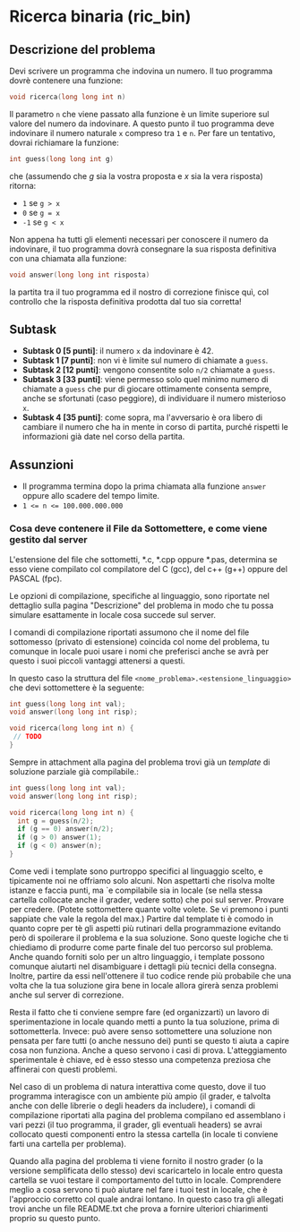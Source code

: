 # Ricerca binaria (ric_bin)

## Descrizione del problema

Devi scrivere un programma che indovina un numero. Il tuo programma dovrè contenere una funzione:

```c
void ricerca(long long int n)
```

Il parametro `n` che viene passato alla funzione è un limite superiore sul valore del numero da indovinare. A questo punto il tuo programma deve indovinare il numero naturale `x` compreso tra `1` e `n`. Per fare un tentativo, dovrai richiamare la funzione:

```c
int guess(long long int g)
```

che (assumendo che $g$ sia la vostra proposta e $x$ sia la vera risposta) ritorna:
- `1` se `g > x`
- `0` se `g = x`
- `-1` se `g < x`

Non appena ha tutti gli elementi necessari per conoscere il numero da indovinare, il tuo programma dovrà consegnare la sua risposta definitiva con una chiamata alla funzione:

```c
void answer(long long int risposta)
```

la partita tra il tuo programma ed il nostro di correzione finisce quì,
  col controllo che la risposta definitiva prodotta dal tuo sia corretta!

## Subtask
- **Subtask 0 [5 punti]**: il numero `x` da indovinare è 42.
- **Subtask 1 [7 punti]**: non vi è limite sul numero di chiamate a `guess`.
- **Subtask 2 [12 punti]**: vengono consentite solo `n/2` chiamate a `guess`.
- **Subtask 3 [33 punti]**: viene permesso solo quel minimo numero di chiamate a `guess` che pur di giocare ottimamente consenta sempre, anche se sfortunati (caso peggiore), di individuare il numero misterioso `x`.
- **Subtask 4 [35 punti]**: come sopra, ma l'avversario è ora libero di cambiare il numero che ha in mente in corso di partita, purché rispetti le informazioni già date nel corso della partita.

## Assunzioni
- Il programma termina dopo la prima chiamata alla funzione `answer` oppure allo scadere del tempo limite.
- `1 <= n <= 100.000.000.000`

### Cosa deve contenere il File da Sottomettere, e come viene gestito dal server

L'estensione del file che sottometti, *.c, *.cpp oppure *.pas, determina se esso viene compilato col compilatore del C (gcc),
del c++ (g++) oppure del PASCAL (fpc).

Le opzioni di compilazione, specifiche al linguaggio, sono riportate nel dettaglio sulla pagina "Descrizione" del problema in modo che tu possa simulare esattamente in locale cosa succede sul server.

I comandi di compilazione riportati assumono che il nome del file sottomesso (privato di estensione) coincida col nome del problema, tu comunque in locale puoi usare i nomi che preferisci anche se avrà per questo i suoi piccoli vantaggi attenersi a questi.

In questo caso la struttura del file `<nome_problema>.<estensione_linguaggio>` che devi sottomettere è la seguente:

```c
int guess(long long int val);
void answer(long long int risp);

void ricerca(long long int n) {
 // TODO
}
```
Sempre in attachment alla pagina del problema trovi già un _template_ di soluzione parziale già compilabile.:

```c
int guess(long long int val);
void answer(long long int risp);

void ricerca(long long int n) {
  int g = guess(n/2);
  if (g == 0) answer(n/2);
  if (g > 0) answer(1);
  if (g < 0) answer(n);
}
```
Come vedi i template sono purtroppo specifici al linguaggio scelto, e tipicamente noi ne offriamo solo alcuni. Non aspettarti che risolva molte istanze e faccia punti, ma \`e compilabile sia in locale (se nella stessa cartella collocate anche il grader, vedere sotto) che poi sul server. Provare per credere. (Potete sottomettere quante volte volete. Se vi premono i punti sappiate che vale la regola del max.)
Partire dal template ti è comodo in quanto copre per tè gli aspetti più rutinari della programmazione evitando però di spoilerare il problema e la sua soluzione. Sono queste logiche che ti chiediamo di produrre come parte finale del tuo percorso sul problema. Anche quando forniti solo per un altro linguaggio, i template possono comunque aiutarti nel disambiguare i dettagli più tecnici della consegna. Inoltre, partire da essi nell'ottenere il tuo codice rende più probabile che una volta che la tua soluzione gira bene in locale allora girerà senza problemi anche sul server di correzione.

Resta il fatto che ti conviene sempre fare (ed organizzarti) un lavoro di sperimentazione in locale quando metti a punto la tua soluzione, prima di sottometterla. Invece: può avere senso sottomettere una soluzione non pensata per fare tutti (o anche nessuno dei) punti se questo ti aiuta a capire cosa non funziona. Anche a queso servono i casi di prova. L'atteggiamento sperimentale è chiave, ed è esso stesso una competenza preziosa che affinerai con questi problemi.

Nel caso di un problema di natura interattiva come questo, dove il tuo programma interagisce con un ambiente più ampio (il grader, e talvolta anche con delle librerie o degli headers da includere), i comandi di compilazione riportati alla pagina del problema compilano ed assemblano i vari pezzi (il tuo programma, il grader, gli eventuali headers) se avrai collocato questi componenti entro la stessa cartella (in locale ti conviene farti una cartella per problema).

Quando alla pagina del problema ti viene fornito il nostro grader (o la versione semplificata dello stesso) devi scaricartelo in locale entro questa cartella se vuoi testare il comportamento del tutto in locale. Comprendere meglio a cosa servono ti può aiutare nel fare i tuoi test in locale, che è l'approccio corretto col quale andrai lontano. In questo caso tra gli allegati trovi anche un file README.txt che prova a fornire ulteriori chiarimenti proprio su questo punto.

